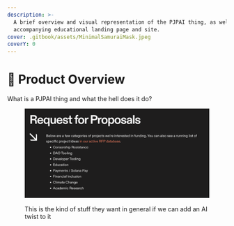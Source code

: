 ```yaml
---
description: >-
  A brief overview and visual representation of the PJPAI thing, as well as
  accompanying educational landing page and site.
cover: .gitbook/assets/MinimalSamuraiMask.jpeg
coverY: 0
---
```


# 🏣 Product Overview

What is a PJPAI thing and what the hell does it do?&#x20;

<figure><img src=".gitbook/assets/What Solami Wants.png" alt=""><figcaption><p>This is the kind of stuff they want in general if we can add an AI twist to it</p></figcaption></figure>

&#x20;





